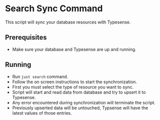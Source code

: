 # Search Sync Command

This script will sync your database resources with Typesense.

## Prerequisites

- Make sure your database and Typesense are up and running.

## Running

- Run `just search` command.
- Follow the on screen instructions to start the synchronization.
- First you must select the type of resource you want to sync.
- Script will start and read data from database and try to upsert it to Typesense.
- Any error encountered during synchronization will terminate the script.
- Previously upserted data will be untouched, Typsense will have the latest values of those entries.
